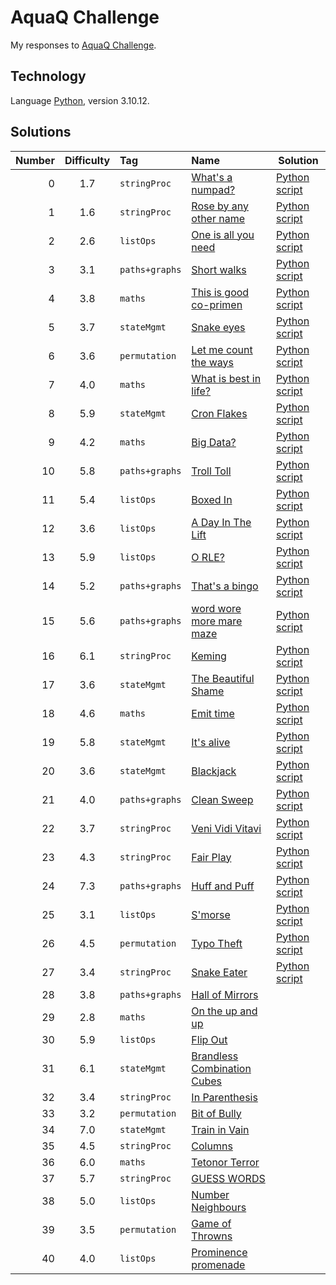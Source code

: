 # AquaQ Challenge

My responses to [AquaQ Challenge](https://challenges.aquaq.co.uk/).

## Technology

Language [Python](https://www.python.org/), version 3.10.12.

## Solutions

| Number | Difficulty | Tag            | Name                                                 | Solution |
|-------:|:----------:|:---------------|:-----------------------------------------------------|----------|
| 0      | 1.7        | `stringProc`   | [What's a numpad?](./tasks/challenge00.md)           | [Python script](./solutions/challenge00.py) |
| 1      | 1.6        | `stringProc`   | [Rose by any other name](./tasks/challenge01.md)     | [Python script](./solutions/challenge01.py) |
| 2      | 2.6        | `listOps`      | [One is all you need](./tasks/challenge02.md)        | [Python script](./solutions/challenge02.py) |
| 3      | 3.1        | `paths+graphs` | [Short walks](./tasks/challenge03.md)                | [Python script](./solutions/challenge03.py) |
| 4      | 3.8        | `maths`        | [This is good co-primen](./tasks/challenge04.md)     | [Python script](./solutions/challenge04.py) |
| 5      | 3.7        | `stateMgmt`    | [Snake eyes](./tasks/challenge05.md)                 | [Python script](./solutions/challenge05.py) |
| 6      | 3.6        | `permutation`  | [Let me count the ways](./tasks/challenge06.md)      | [Python script](./solutions/challenge06.py) |
| 7      | 4.0        | `maths`        | [What is best in life?](./tasks/challenge07.md)      | [Python script](./solutions/challenge07.py) |
| 8      | 5.9        | `stateMgmt`    | [Cron Flakes](./tasks/challenge08.md)                | [Python script](./solutions/challenge08.py) |
| 9      | 4.2        | `maths`        | [Big Data?](./tasks/challenge09.md)                  | [Python script](./solutions/challenge09.py) |
| 10     | 5.8        | `paths+graphs` | [Troll Toll](./tasks/challenge10.md)                 | [Python script](./solutions/challenge10.py) |
| 11     | 5.4        | `listOps`      | [Boxed In](./tasks/challenge11.md)                   | [Python script](./solutions/challenge11.py) |
| 12     | 3.6        | `listOps`      | [A Day In The Lift](./tasks/challenge12.md)          | [Python script](./solutions/challenge12.py) |
| 13     | 5.9        | `listOps`      | [O RLE?](./tasks/challenge13.md)                     | [Python script](./solutions/challenge13.py) |
| 14     | 5.2        | `paths+graphs` | [That's a bingo](./tasks/challenge14.md)             | [Python script](./solutions/challenge14.py) |
| 15     | 5.6        | `paths+graphs` | [word wore more mare maze](./tasks/challenge15.md)   | [Python script](./solutions/challenge15.py) |
| 16     | 6.1        | `stringProc`   | [Keming](./tasks/challenge16.md)                     | [Python script](./solutions/challenge16.py) |
| 17     | 3.6        | `stateMgmt`    | [The Beautiful Shame](./tasks/challenge17.md)        | [Python script](./solutions/challenge17.py) |
| 18     | 4.6        | `maths`        | [Emit time](./tasks/challenge18.md)                  | [Python script](./solutions/challenge18.py) |
| 19     | 5.8        | `stateMgmt`    | [It's alive](./tasks/challenge19.md)                 | [Python script](./solutions/challenge19.py) |
| 20     | 3.6        | `stateMgmt`    | [Blackjack](./tasks/challenge20.md)                  | [Python script](./solutions/challenge20.py) |
| 21     | 4.0        | `paths+graphs` | [Clean Sweep](./tasks/challenge21.md)                | [Python script](./solutions/challenge21.py) |
| 22     | 3.7        | `stringProc`   | [Veni Vidi Vitavi](./tasks/challenge22.md)           | [Python script](./solutions/challenge22.py) |
| 23     | 4.3        | `stringProc`   | [Fair Play](./tasks/challenge23.md)                  | [Python script](./solutions/challenge23.py) |
| 24     | 7.3        | `paths+graphs` | [Huff and Puff](./tasks/challenge24.md)              | [Python script](./solutions/challenge24.py) |
| 25     | 3.1        | `listOps`      | [S'morse](./tasks/challenge25.md)                    | [Python script](./solutions/challenge25.py) |
| 26     | 4.5        | `permutation`  | [Typo Theft](./tasks/challenge26.md)                 | [Python script](./solutions/challenge26.py) |
| 27     | 3.4        | `stringProc`   | [Snake Eater](./tasks/challenge27.md)                | [Python script](./solutions/challenge27.py) |
| 28    | 3.8     | `paths+graphs`| [Hall of Mirrors](./solutions/challenge28.py)|
| 29    | 2.8     | `maths`       | [On the up and up](./solutions/challenge29.py)|
| 30    | 5.9     | `listOps`     | [Flip Out](./solutions/challenge30.py)|
| 31    | 6.1     | `stateMgmt`   | [Brandless Combination Cubes](./solutions/challenge31.py)|
| 32    | 3.4     | `stringProc`  | [In Parenthesis](./solutions/challenge32.py)|
| 33    | 3.2     | `permutation` | [Bit of Bully](./solutions/challenge33.py)|
| 34    | 7.0     | `stateMgmt`   | [Train in Vain](./solutions/challenge34.py)|
| 35    | 4.5     | `stringProc`  | [Columns](./solutions/challenge35.py) |
| 36    | 6.0     | `maths`       | [Tetonor Terror](./solutions/challenge36.py)||
| 37    | 5.7     | `stringProc`  | [GUESS WORDS](./solutions/challenge37.py)|
| 38    | 5.0     | `listOps`     | [Number Neighbours](./solutions/challenge38.py)|
| 39    | 3.5     | `permutation` | [Game of Throwns](./solutions/challenge39.py)|
| 40    | 4.0     | `listOps`     | [Prominence promenade](./solutions/challenge40.py)|
